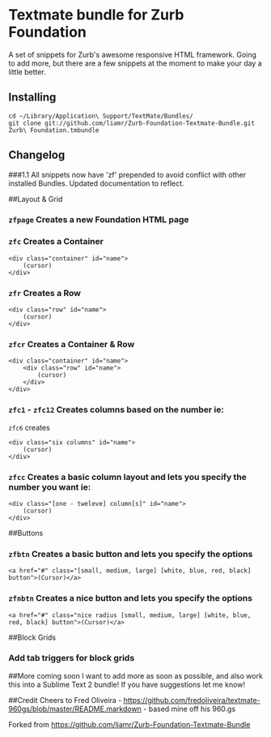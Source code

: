 # Textmate bundle for Zurb Foundation

A set of snippets for Zurb's awesome responsive HTML framework. Going to add more, but there are a few snippets at the moment to make your day a little better.

## Installing

	cd ~/Library/Application\ Support/TextMate/Bundles/
	git clone git://github.com/liamr/Zurb-Foundation-Textmate-Bundle.git Zurb\ Foundation.tmbundle
	
## Changelog

###1.1
All snippets now have 'zf' prepended to avoid conflict with other installed Bundles. Updated documentation to reflect.


##Layout & Grid

### `zfpage` Creates a new Foundation HTML page

### `zfc` Creates a Container

    <div class="container" id="name">
    	(cursor)	
    </div>
    
### `zfr` Creates a Row

    <div class="row" id="name">
    	(cursor)	
    </div>
    
### `zfcr` Creates a Container & Row

    <div class="container" id="name">
        <div class="row" id="name">
    	    (cursor)	
    	</div>
    </div>
    
### `zfc1` - `zfc12` Creates columns based on the number ie:

`zfc6` creates

    <div class="six columns" id="name">
        (cursor)
    </div>
    
### `zfcc` Creates a basic column layout and lets you specify the number you want ie:

    <div class="[one - tweleve] column[s]" id="name">
        (cursor)
    </div>
    
    

##Buttons

### `zfbtn` Creates a basic button and lets you specify the options

    <a href="#" class="[small, medium, large] [white, blue, red, black] button">(Cursor)</a>
    
### `zfnbtn` Creates a nice button and lets you specify the options

    <a href="#" class="nice radius [small, medium, large] [white, blue, red, black] button">(Cursor)</a>

##Block Grids

### Add tab triggers for block grids
    
##More coming soon
I want to add more as soon as possible, and also work this into a Sublime Text 2 bundle!
If you have suggestions let me know!

##Credit
Cheers to Fred Oliveira - https://github.com/fredoliveira/textmate-960gs/blob/master/README.markdown - based mine off his 960.gs 

Forked from https://github.com/liamr/Zurb-Foundation-Textmate-Bundle